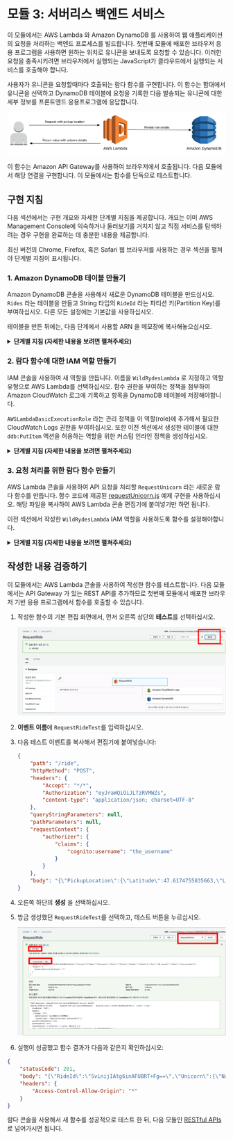 # 모듈 3: 서버리스 백엔드 서비스

이 모듈에서는 AWS Lambda 와 Amazon DynamoDB 를 사용하여 웹 애플리케이션의 요청을 처리하는 백엔드 프로세스를 빌드합니다. 첫번째 모듈에 배포한 브라우저 응용 프로그램을 사용하면 원하는 위치로 유니콘을 보내도록 요청할 수 있습니다. 이러한 요청을 충족시키려면 브라우저에서 실행되는 JavaScript가 클라우드에서 실행되는 서비스를 호출해야 합니다.

사용자가 유니콘을 요청할때마다 호출되는 람다 함수를 구현합니다. 이 함수는 함대에서 유니콘을 선택하고 DynamoDB 테이블에 요청을 기록한 다음 발송되는 유니콘에 대한 세부 정보를 프론트엔드 응용프로그램에 응답합니다.

![서버리스 백엔드 아키텍쳐](../images/serverless-backend-architecture.png)

이 함수는 Amazon API Gateway를 사용하여 브라우저에서 호출됩니다. 다음 모듈에서 해당 연결을 구현합니다. 이 모듈에서는 함수를 단독으로 테스트합니다.

## 구현 지침

다음 섹션에서는 구현 개요와 자세한 단계별 지침을 제공합니다. 개요는 이미 AWS Management Console에 익숙하거나 둘러보기를 거치지 않고 직접 서비스를 탐색하려는 경우 구현을 완료하는 데 충분한 내용을 제공합니다.

최신 버전의 Chrome, Firefox, 혹은 Safari 웹 브라우저를 사용하는 경우 섹션을 펼쳐야 단계별 지침이 표시됩니다.

### 1. Amazon DynamoDB 테이블 만들기

Amazon DynamoDB 콘솔을 사용해서 새로운 DynamoDB 테이블을 만드십시오. `Rides` 라는 테이블을 만들고 String 타입의 `RideId` 라는 파티션 키(Partition Key)를 부여하십시오. 다른 모든 설정에는 기본값을 사용하십시오.

테이블을 만든 뒤에는, 다음 단계에서 사용할 ARN 을 메모장에 복사해놓으십시오.

<details>
<summary><strong>단계별 지침 (자세한 내용을 보려면 펼쳐주세요)</strong></summary><p>

1. AWS Management 콘솔에서, **서비스** 를 선택한 다음 데이터베이스에서 **DynamoDB** 를 선택하십시오.

1. **테이블 만들기** 을 선택하십시오.

1. **테이블 이름** 에 `Rides` 를 입력하십시오.

1. **파티션 키** 에 대해 `RideId` 키 유형(key type) 으로 **문자열** 을 선택하십시오.

1. **기본 설정 사용** 체크박스를 선택하고 **생성** 을 선택하십시오.

    ![테이블 만들기 스크린샷](../images/ddb-create-table.png)

1. 새 테이블의 개요 섹션 아래로 스크롤해서 **Amazon 리소스 이름(ARN)** 을 확인하십시오. 다음 섹션에서 이것을 사용할 것입니다. 미리 메모장에 복사해놓는게 좋습니다.

</p></details>


### 2. 람다 함수에 대한 IAM 역할 만들기
IAM 콘솔을 사용하여 새 역할을 만듭니다. 이름을 `WildRydesLambda` 로 지정하고 역할 유형으로 AWS Lambda를 선택하십시오. 함수 권한을 부여하는 정책을 첨부하여 Amazon CloudWatch 로그에 기록하고 항목을 DynamoDB 테이블에 저장해야합니다.

`AWSLambdaBasicExecutionRole` 라는 관리 정책을 이 역할(role)에 추가해서 필요한 CloudWatch Logs 권한을 부여하십시오. 또한 이전 섹션에서 생성한 테이블에 대한 `ddb:PutItem` 액션을 허용하는 역할을 위한 커스텀 인라인 정책을 생성하십시오.

<details>
<summary><strong>단계별 지침 (자세한 내용을 보려면 펼쳐주세요)</strong></summary><p>

1. AWS Management Console 에서 **서비스** 를 선택한 다음 보안, 자격 증명 및 규정 준수 섹션에서 **IAM** 을 선택하십시오.

1. 왼쪽 네비게이션바에서 **역할** 을 선택하고 **역할 만들기** 를 선택하십시오.

1. 역할 유형(role type)으로 **Lambda** 를 선택하십시오.

    **참고:** 역할 유형(role type)을 선택하면 AWS가 사용자를 대신해서 이 역할을 맡을 수 있도록 역할에 대한 신뢰 정책(trust policy)이 자동으로 생성됩니다. CLI, AWS CloudFormation 또는 다른 메커니즘을 사용해서 이 역할을 작성하는 경우 직접 신뢰 정책(trust policy)을 지정합니다.

1. 오른쪽 아래에 **다음:권한** 버튼을 누르십시오.

1. **필터** 입력란에 `AWSLambdaBasicExecutionRole` 를 입력하고 체크하십시오

1. 오른쪽 아래에 **다음:검토** 버튼을 누르십시오.

1. **역할 이름** 에 `WildRydesLambda` 를 입력하십시오.

1. 오른쪽 아래에 **역할 만들기** 을 선택하십시오.

1. 역할 페이지의 필터 입력칸에 `WildRydesLambda` 를 입력하고 방금 작성한 역할을 선택하십시오.

1. **권한** 탭에서 **인라인 정책 추가** 링크를 선택해서 새 인라인 정책을 만드십시오.

   ![인라인 정책 스크린샷](../images/inline-policies.png)

1. **서비스** 드롭다운 메뉴에서 **DynamoDB** 를 선택하십시오.

1. 작업 목록에서 **쓰기** -> **PutItem** 를 선택하십시오.

1. **리소스**  에서 **특정**을 선택하고, **ARN 추가** 링크를 선택하십시오.

1. 이전 섹션에서 작성한 테이블의 ARN을 **Amazon Resource Name (ARN)** 입력칸에 붙여 넣으십시오.

    ![정책 생성기 스크린샷](../images/policy-generator.png)

1. 오른쪽 아래에 **Review policy** 버튼을 선택하십시오.

1. **이름**에 `LambdaInlineDynamo`를 입력하십시오.

1. 오른쪽 아래에 **Create policy** 버튼을 선택하십시오.

</p></details>

### 3. 요청 처리를 위한 람다 함수 만들기
AWS Lambda 콘솔을 사용하여 API 요청을 처리할 `RequestUnicorn` 라는 새로운 람다 함수를 만듭니다. 함수 코드에 제공된 [requestUnicorn.js](requestUnicorn.js) 예제 구현을 사용하십시오. 해당 파일을 복사하여 AWS Lambda 콘솔 편집기에 붙여넣기만 하면 됩니다.

이전 섹션에서 작성한 `WildRydesLambda` IAM 역할을 사용하도록 함수를 설정해야합니다.

<details>
<summary><strong>단계별 지침 (자세한 내용을 보려면 펼쳐주세요)</strong></summary><p>

1. **서비스** 를 선택한 다음 Compute 섹션에서 **Lambda** 를 선택하십시오.

1. **함수 만들기** 를 선택하십시오.

1. **새로 작성** 버튼을 선택하십시오.

1. **Name** 입력칸에 `RequestRide` 를 입력하십시오.

1. description 입력칸은 옵션입니다.

1. **런타임** 에 대해 **Node.js 6.10** 을 선택하십시오.

1. **역할**에서 **기존 역할 선택**을 선택하십시오

1. **기존 역할**에서 이전에 만든 역할을 선택하십시오.

1. 오른쪽 아래에 **함수 생성**을 선택하십시오.

1. [requestUnicorn.js](requestUnicorn.js) 의 코드를 복사하여 코드 입력 영역에 붙여 넣으십시오.

    ![람다 함수 만들기 스크린샷](../images/create-lambda-function.png)

1. 오른쪽 상단의 **저장**을 선택하십시오

</p></details>

## 작성한 내용 검증하기

이 모듈에서는 AWS Lambda 콘솔을 사용하여 작성한 함수를 테스트합니다. 다음 모듈에서는 API Gateway 가 있는 REST API를 추가하므로 첫번째 모듈에서 배포한 브라우저 기반 응용 프로그램에서 함수를 호출할 수 있습니다.

1. 작성한 함수의 기본 편집 화면에서, 먼저 오른쪽 상단의 **테스트**를 선택하십시오.

    ![테스트 이벤트 설정](../images/configure-test-event.png)

1. **이벤트 이름**에 `RequestRideTest`를 입력하십시오.

1. 다음 테스트 이벤트를 복사해서 편집기에 붙여넣습니다:

    ```JSON
    {
        "path": "/ride",
        "httpMethod": "POST",
        "headers": {
            "Accept": "*/*",
            "Authorization": "eyJraWQiOiJLTzRVMWZs",
            "content-type": "application/json; charset=UTF-8"
        },
        "queryStringParameters": null,
        "pathParameters": null,
        "requestContext": {
            "authorizer": {
                "claims": {
                    "cognito:username": "the_username"
                }
            }
        },
        "body": "{\"PickupLocation\":{\"Latitude\":47.6174755835663,\"Longitude\":-122.28837066650185}}"
    }
    ```

1. 오른쪽 하단의 **생성** 을 선택하십시오.

1. 방금 생성했던 `RequestRideTest`를 선택하고, 테스트 버튼을 누르십시오.

    ![테스트 이벤트 입력한 스크린샷](../images/input-test-event.png)

1. 실행이 성공했고 함수 결과가 다음과 같은지 확인하십시오:
```JSON
{
    "statusCode": 201,
    "body": "{\"RideId\":\"SvLnijIAtg6inAFUBRT+Fg==\",\"Unicorn\":{\"Name\":\"Rocinante\",\"Color\":\"Yellow\",\"Gender\":\"Female\"},\"Eta\":\"30 seconds\"}",
    "headers": {
        "Access-Control-Allow-Origin": "*"
    }
}
```

람다 콘솔을 사용해서 새 함수를 성공적으로 테스트 한 뒤, 다음 모듈인 [RESTful APIs](../4_RESTfulAPIs) 로 넘어가시면 됩니다.
